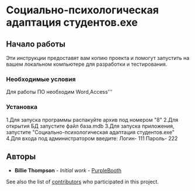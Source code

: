 ﻿# Социально-психологическая адаптация студентов.exe



## Начало работы



Эти инструкции предоставят вам копию проекта и помогут запустить на вашем локальном компьютере для разработки и тестирования.


### Необходимые условия

Для работы ПО необходим Word,Access'''

### Установка
1.Для запуска программы распакуйте архив под номером "8"
2.Для открытия БД запустите файл база.mdb
3.Для запуска приложения, запустите "Социально-психологическая адаптация студентов.exe"
4.Для входа под администратором введите: Логин- 111 Пароль- 222

## Авторы

* **Billie Thompson** - *Initial work* - [PurpleBooth](https://github.com/PurpleBooth)

See also the list of [contributors](https://github.com/your/project/contributors) who participated in this project.
